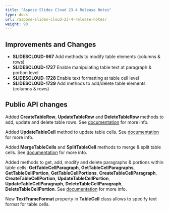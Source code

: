 ```yaml
---
title: "Aspose.Slides Cloud 23.4 Release Notes"
type: docs
url: /aspose-slides-cloud-23-4-release-notes/
weight: 90
---
```


## **Improvements and Changes**

- **SLIDESCLOUD-967** Add methods to modify table elements (columns & rows)
- **SLIDESCLOUD-1727** Enable manipulating table text at paragraph & portion level
- **SLIDESCLOUD-1728** Enable text formatting at table cell level
- **SLIDESCLOUD-1729** Add methods to add/delete table elements (columns & rows)

## **Public API changes**

Added **CreateTableRow**, **UpdateTableRow** and **DeleteTableRow** methods to add, update and delete table rows. See [documentation](/slides/working-with-table-rows/) for more info.

Added **UpdateTableCell** method to update table cells. See [documentation](/slides/update-table-cell/) for more info.

Added  **MergeTableCells** and **SplitTableCell** methods to merge &amp; split table cells. See [documentation](/slides/merge-table-cells/) for more info.

Added methods to get, add, modify and delete paragraphs & portions within table cells: **GetTableCellParagraph**, **GetTableCellParagraphs**, **GetTableCellPortion**, **GetTableCellPortions**, **CreateTableCellParagraph**, **CreateTableCellPortion**, **UpdateTableCellPortion**, **UpdateTableCellParagraph**, **DeleteTableCellParagraph**,  **DeleteTableCellPortion**. See [documentation](/slides/working-with-table-cell-text/) for more info.

New **TextFrameFormat** property in **TableCell** class allows to specify text format for table cells.